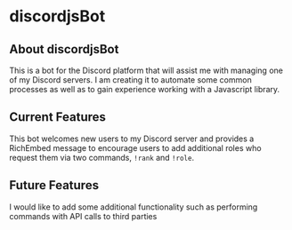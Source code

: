 # discordjsBot
## About discordjsBot
This is a bot for the Discord platform that will assist me with managing one of my Discord servers. I am creating it to automate some common processes as well as to gain experience working with a Javascript library.

## Current Features
This bot welcomes new users to my Discord server and provides a RichEmbed message to encourage users to add additional roles who request them via two commands, `!rank` and `!role`.

## Future Features
I would like to add some additional functionality such as performing commands with API calls to third parties
